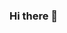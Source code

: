 ### Hi there 👋

<!--
**mitali-d27/mitali-d27** is a ✨ _special_ ✨ repository because its `README.md` (this file) appears on your GitHub profile.

Here are some ideas to get you started:

- 🔭 I’m currently working on ...
- 🌱 I’m currently learning ...Natural language processing
- 👯 I’m looking to collaborate on ...
- 🤔 I’m looking for help with ...
- 💬 Ask me about ...C++,Python,Machine learning
- 📫 How to reach me: ...deshmukhmitali117@gmail.com
- 😄 Pronouns: ...she/her
- ⚡ Fun fact: ...
-->
